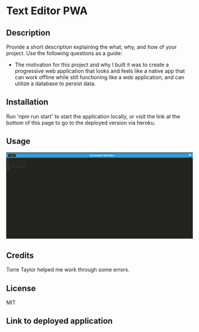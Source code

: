 # Text Editor PWA

## Description

Provide a short description explaining the what, why, and how of your project. Use the following questions as a guide:

- The motivation for this project and why I built it was to create a progressive web application that looks and feels
like a native app that can work offline while still functioning like a web application, and can utilize a database
to persist data.

## Installation

Run 'npm run start' to start the application locally, or visit the link at the bottom of this page to go to the deployed version via heroku.

## Usage


![jate image](./jate-screen-shot.png)


## Credits

Torre Taylor helped me work through some errors.

## License

MIT

## Link to deployed application


